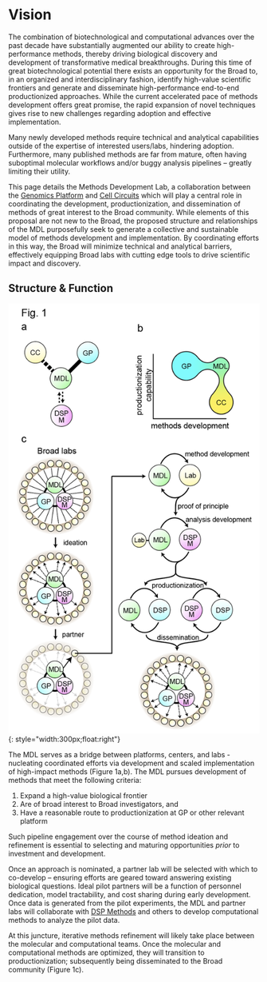 # Vision

The combination of biotechnological and computational advances over the past decade have substantially augmented our ability to create high-performance methods, thereby driving biological discovery and development of transformative medical breakthroughs. During this time of great biotechnological potential there exists an opportunity for the Broad to, in an organized and interdisciplinary fashion, identify high-value scientific frontiers and generate and disseminate high-performance end-to-end productionized approaches. While the current accelerated pace of methods development offers great promise, the rapid expansion of novel techniques gives rise to new challenges regarding adoption and effective implementation. 

Many newly developed methods require technical and analytical capabilities outside of the expertise of interested users/labs, hindering adoption. Furthermore, many published methods are far from mature, often having suboptimal molecular workflows and/or buggy analysis pipelines – greatly limiting their utility. 

This page details the Methods Development Lab, a collaboration between the [Genomics Platform](https://www.broadinstitute.org/reading-and-editing-biology/genomics-platform) and [Cell Circuits](https://www.broadinstitute.org/genomeregulation-cellcircuitry-epigenomics) which will play a central role in coordinating the development, productionization, and dissemination of methods of great interest to the Broad community. While elements of this proposal are not new to the Broad, the proposed structure and relationships of the MDL purposefully seek to generate a collective and sustainable model of methods development and implementation. By coordinating efforts in this way, the Broad will minimize technical and analytical barriers, effectively equipping Broad labs with cutting edge tools to drive scientific impact and discovery. 

## Structure & Function

![Figure 1](img/fig1.png){: style="width:300px;float:right"}

The MDL serves as a bridge between platforms, centers, and labs - nucleating coordinated efforts via development and scaled implementation of high-impact methods (Figure 1a,b). The MDL pursues development of methods that meet the following criteria:

 1. Expand a high-value biological frontier
 1. Are of broad interest to Broad investigators, and
 1. Have a reasonable route to productionization at GP or other relevant platform

Such pipeline engagement over the course of method ideation and refinement is essential to selecting and maturing opportunities *prior* to investment and development. 

Once an approach is nominated, a partner lab will be selected with which to co-develop – ensuring efforts are geared toward answering existing biological questions. Ideal pilot partners will be a function of personnel dedication, model tractability, and cost sharing during early development. Once data is generated from the pilot experiments, the MDL and partner labs will collaborate with [DSP Methods](https://www.broadinstitute.org/data-sciences-platform) and others to develop computational methods to analyze the pilot data. 

At this juncture, iterative methods refinement will likely take place between the molecular and computational teams. Once the molecular and computational methods are optimized, they will transition to productionization; subsequently being disseminated to the Broad community (Figure 1c).

